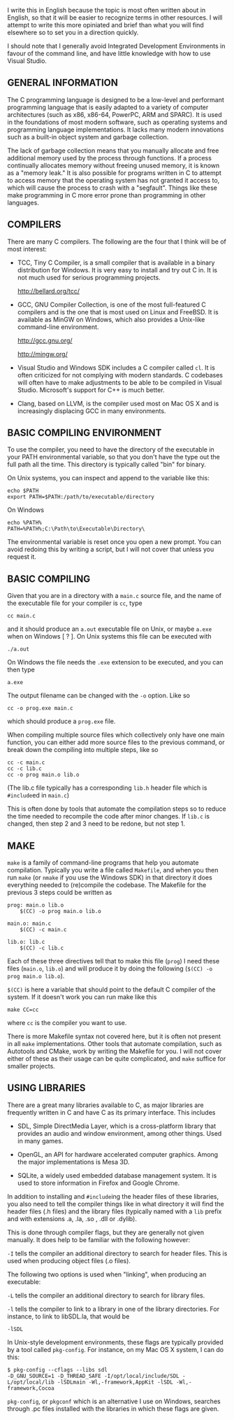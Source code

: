 I write this in English because the topic is most often written about
in English, so that it will be easier to recognize terms in other
resources. I will attempt to write this more opiniated and brief than
what you will find elsewhere so to set you in a direction quickly.

I should note that I generally avoid Integrated Development
Environments in favour of the command line, and have little knowledge
with how to use Visual Studio.

GENERAL INFORMATION
-------------------

The C programming language is designed to be a low-level and
performant programming language that is easily adapted to a variety of
computer architectures (such as x86, x86-64, PowerPC, ARM and
SPARC). It is used in the foundations of most modern software, such as
operating systems and programming language implementations. It lacks
many modern innovations such as a built-in object system and garbage
collection.

The lack of garbage collection means that you manually allocate and
free additional memory used by the process through functions. If a
process continually allocates memory without freeing unused memory, it
is known as a "memory leak." It is also possible for programs written
in C to attempt to access memory that the operating system has not
granted it access to, which will cause the process to crash with a
"segfault". Things like these make programming in C more error prone
than programming in other languages.

COMPILERS
---------

There are many C compilers. The following are the four that I think
will be of most interest:

* TCC, Tiny C Compiler, is a small compiler that is available in a
  binary distribution for Windows. It is very easy to install and try
  out C in. It is not much used for serious programming projects.
  
  http://bellard.org/tcc/

* GCC, GNU Compiler Collection, is one of the most full-featured C
  compilers and is the one that is most used on Linux and FreeBSD. It is
  available as MinGW on Windows, which also provides a Unix-like
  command-line environment.

  http://gcc.gnu.org/

  http://mingw.org/

* Visual Studio and Windows SDK includes a C compiler called `cl`. It is often
  criticized for not complying with modern standards. C codebases will
  often have to make adjustments to be able to be compiled in Visual
  Studio. Microsoft's support for C++ is much better.

* Clang, based on LLVM, is the compiler used most on Mac OS X and is
  increasingly displacing GCC in many environments.

BASIC COMPILING ENVIRONMENT
---------------------------

To use the compiler, you need to have the directory of the executable in your PATH environmental variable, so that you don't have the type out the full path all the time. This directory is typically called "bin" for binary.

On Unix systems, you can inspect and append to the variable like this:

    echo $PATH
    export PATH=$PATH:/path/to/executable/directory

On Windows

    echo %PATH%
    PATH=%PATH%;C:\Path\to\Executable\Directory\

The environmental variable is reset once you open a new prompt. You can avoid redoing this by writing a script, but I will not cover that unless you request it.

BASIC COMPILING
---------------

Given that you are in a directory with a `main.c` source file, and the name of the executable file for your compiler is `cc`, type

    cc main.c

and it should produce an `a.out` executable file on Unix, or maybe `a.exe` when on Windows [ ? ]. On Unix systems this file can be executed with

    ./a.out

On Windows the file needs the `.exe` extension to be executed, and you can then type

    a.exe

The output filename can be changed with the `-o` option. Like so

    cc -o prog.exe main.c

which should produce a `prog.exe` file.

When compiling multiple source files which collectively only have one main function, you can either add more source files to the previous command, or break down the compiling into multiple steps, like so

    cc -c main.c
    cc -c lib.c
    cc -o prog main.o lib.o

(The lib.c file typically has a corresponding `lib.h` header file which is `#include`ed in `main.c`)

This is often done by tools that automate the compilation steps so to reduce the time needed to recompile the code after minor changes. If `lib.c` is changed, then step 2 and 3 need to be redone, but not step 1.

MAKE
----

`make` is a family of command-line programs that help you automate compilation. Typically you write a file called `Makefile`, and when you then run `make` (or `nmake` if you use the Windows SDK) in that directory it does everything needed to (re)compile the codebase. The Makefile for the previous 3 steps could be written as

    prog: main.o lib.o
    	$(CC) -o prog main.o lib.o

    main.o: main.c
    	$(CC) -c main.c

    lib.o: lib.c
    	$(CC) -c lib.c

Each of these three directives tell that to make this file (`prog`) I
need these files (`main.o`, `lib.o`) and will produce it by doing the
following (`$(CC) -o prog main.o lib.o`).

`$(CC)` is here a variable that should point to the default C compiler
of the system. If it doesn't work you can run make like this

    make CC=cc

where `cc` is the compiler you want to use.

There is more Makefile syntax not covered here, but it is often not
present in all `make` implementations. Other tools that automate
compilation, such as Autotools and CMake, work by writing the Makefile
for you. I will not cover either of these as their usage can be quite
complicated, and `make` suffice for smaller projects.

USING LIBRARIES
---------------

There are a great many libraries available to C, as major libraries are frequently written in C and have C as its primary interface. This includes

 * SDL, Simple DirectMedia Layer, which is a cross-platform library
   that provides an audio and window environment, among other
   things. Used in many games.

 * OpenGL, an API for hardware accelerated computer graphics. Among
   the major implementations is Mesa 3D.

 * SQLite, a widely used embedded database management system. It is
   used to store information in Firefox and Google Chrome.

In addition to installing and `#include`ing the header files of these libraries, you also need to tell the compiler things like in what directory it will find the header files (.h files) and the library files (typically named with a `lib` prefix and with extensions .a, .la, .so , .dll or .dylib).

This is done through compiler flags, but they are generally not given manually. It does help to be familiar with the following however:

`-I` tells the compiler an additional directory to search for header files. This is used when producing object files (.o files).

The following two options is used when "linking", when producing an executable:

`-L` tells the compiler an additional directory to search for library files.

`-l` tells the compiler to link to a library in one of the library directories. For instance, to link to libSDL.la, that would be

    -lSDL

In Unix-style development environments, these flags are typically provided by a tool called `pkg-config`. For instance, on my Mac OS X system, I can do this:

    $ pkg-config --cflags --libs sdl
    -D_GNU_SOURCE=1 -D_THREAD_SAFE -I/opt/local/include/SDL -L/opt/local/lib -lSDLmain -Wl,-framework,AppKit -lSDL -Wl,-framework,Cocoa 

`pkg-config`, or `pkgconf` which is an alternative I use on Windows, searches through .pc files installed with the libraries in which these flags are given.